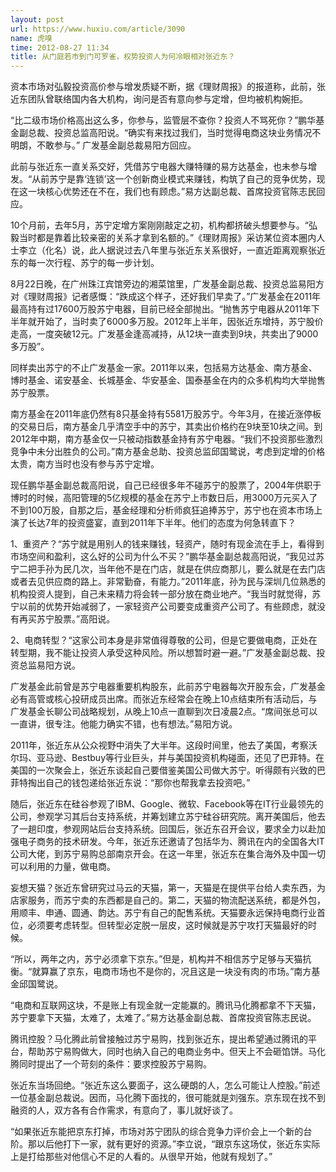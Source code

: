 ```yaml
---
layout: post
url: https://www.huxiu.com/article/3090
name: 虎嗅
time: 2012-08-27 11:34
title: 从门庭若市到门可罗雀，权势投资人为何冷眼相对张近东？
---
```

资本市场对弘毅投资高价参与增发质疑不断，据《理财周报》的报道称，此前，张近东团队曾联络国内各大机构，询问是否有意向参与定增，但均被机构婉拒。

“比二级市场价格高出这么多，你参与，监管层不查你？投资人不骂死你？”鹏华基金副总裁、投资总监高阳说。“确实有来找过我们，当时觉得电商这块业务情况不明朗，不敢参与。” 广发基金副总裁易阳方回应。

此前与张近东一直关系交好，凭借苏宁电器大赚特赚的易方达基金，也未参与增发。“从前苏宁是靠‘连锁’这一个创新商业模式来赚钱，构筑了自己的竞争优势，现在这一块核心优势还在不在，我们也有顾虑。”易方达副总裁、首席投资官陈志民回应。

10个月前，去年5月，苏宁定增方案刚刚敲定之初，机构都挤破头想要参与。“弘毅当时都是靠着比较亲密的关系才拿到名额的。”《理财周报》采访某位资本圈内人士李立（化名）说，此人据说过去八年里与张近东关系很好，一直近距离观察张近东的每一次行程、苏宁的每一步计划。

8月22日晚，在广州珠江宾馆旁边的湘菜馆里，广发基金副总裁、投资总监易阳方对《理财周报》记者感慨：“跌成这个样子，还好我们早卖了。”广发基金在2011年最高持有过17600万股苏宁电器，目前已经全部抛出。“抛售苏宁电器从2011年下半年就开始了，当时卖了6000多万股。2012年上半年，因张近东增持，苏宁股价走高，一度突破12元。广发基金逢高减持，从12块一直卖到9块，共卖出了9000多万股”。

同样卖出苏宁的不止广发基金一家。2011年以来，包括易方达基金、南方基金、博时基金、诺安基金、长城基金、华安基金、国泰基金在内的众多机构均大举抛售苏宁股票。

南方基金在2011年底仍然有8只基金持有5581万股苏宁。今年3月，在接近涨停板的交易日后，南方基金几乎清空手中的苏宁，其卖出价格约在9块至10块之间。到2012年中期，南方基金仅一只被动指数基金持有苏宁电器。“我们不投资那些激烈竞争中未分出胜负的公司。”南方基金总助、投资总监邱国鹭说，考虑到定增的价格太贵，南方当时也没有参与苏宁定增。

现任鹏华基金副总裁高阳说，自己已经很多年不碰苏宁的股票了，2004年供职于博时的时候，高阳管理的5亿规模的基金在苏宁上市数日后，用3000万元买入了不到100万股，自那之后，基金经理和分析师疯狂追捧苏宁，苏宁也在资本市场上演了长达7年的投资盛宴，直到2011年下半年。他们的态度为何急转直下？

1、重资产？“苏宁就是用别人的钱来赚钱，轻资产，随时有现金流在手上，看得到市场空间和盈利，这么好的公司为什么不买？”鹏华基金副总裁高阳说，“我见过苏宁二把手孙为民几次，当年他不是在门店，就是在供应商那儿，要么就是在去门店或者去见供应商的路上。非常勤奋，有能力。”2011年底，孙为民与深圳几位熟悉的机构投资人提到，自己未来精力将会转一部分放在商业地产。“我当时就觉得，苏宁以前的优势开始减弱了，一家轻资产公司要变成重资产公司了。有些顾虑，就没有再买苏宁股票。”高阳说。

2、电商转型？“这家公司本身是非常值得尊敬的公司，但是它要做电商，正处在转型期，我不能让投资人承受这种风险。所以想暂时避一避。”广发基金副总裁、投资总监易阳方说。

广发基金此前曾是苏宁电器重要机构股东，此前苏宁电器每次开股东会，广发基金必有高管或核心投研成员出席。而张近东经常会在晚上10点结束所有活动后，与广发基金长聊公司战略规划，从晚上10点一直聊到次日凌晨2点。“席间张总可以一直讲，很专注。他能力确实不错，也有想法。”易阳方说。　

2011年，张近东从公众视野中消失了大半年。这段时间里，他去了美国，考察沃尔玛、亚马逊、Bestbuy等行业巨头，并与美国投资机构碰面，还见了巴菲特。在美国的一次聚会上，张近东谈起自己要借鉴美国公司做大苏宁。听得颇有兴致的巴菲特掏出自己的钱包递给张近东说：“那你也帮我拿去投资吧。”

随后，张近东在硅谷参观了IBM、Google、微软、Facebook等在IT行业最领先的公司，参观学习其后台支持系统，并筹划建立苏宁硅谷研究院。离开美国后，他去了一趟印度，参观网站后台支持系统。回国后，张近东召开会议，要求全力以赴加强电子商务的技术研发。今年，张近东还邀请了包括华为、腾讯在内的全国各大IT公司大佬，到苏宁易购总部南京开会。在这一年里，张近东在集合海外及中国一切可以利用的力量，做电商。

妄想天猫？张近东曾研究过马云的天猫，第一，天猫是在提供平台给人卖东西，为店家服务，而苏宁卖的东西都是自己的。第二，天猫的物流配送系统，都是外包，用顺丰、申通、圆通、韵达。苏宁有自己的配售系统。天猫要永远保持电商行业首位，必须要考虑转型。但转型必定脱一层皮，这时候就是苏宁攻打天猫最好的时候。

“所以，两年之内，苏宁必须拿下京东。”但是，机构并不相信苏宁足够与天猫抗衡。“就算赢了京东，电商市场也不是你的，况且这是一块没有肉的市场。”南方基金邱国鹭说。

“电商和互联网这块，不是账上有现金就一定能赢的。腾讯马化腾都拿不下天猫，苏宁要拿下天猫，太难了，太难了。”易方达基金副总裁、首席投资官陈志民说。

腾讯控股？马化腾此前曾接触过苏宁易购，找到张近东，提出希望通过腾讯的平台，帮助苏宁易购做大，同时也纳入自己的电商业务中。但天上不会砸馅饼。马化腾同时提出了一个苛刻的条件：要求控股苏宁易购。

张近东当场回绝。“张近东这么要面子，这么硬朗的人，怎么可能让人控股。”前述一位基金副总裁说。因而，马化腾下面找的，很可能就是刘强东。京东现在找不到融资的人，双方各有合作需求，有意向了，事儿就好谈了。

“如果张近东能把京东打掉，市场对苏宁团队的综合竞争力评价会上一个新的台阶。那以后他打下一家，就有更好的资源。”李立说，“跟京东这场仗，张近东实际上是打给那些对他信心不足的人看的。从很早开始，他就有规划了。”

